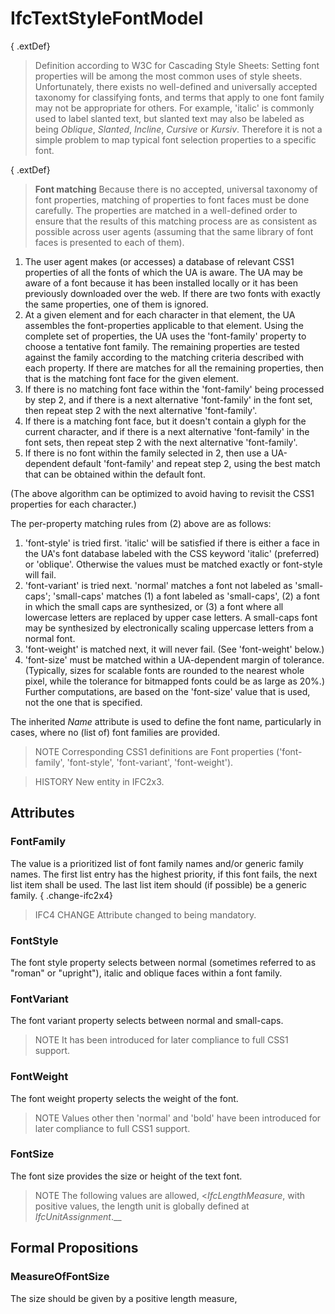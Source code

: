 # IfcTextStyleFontModel

{ .extDef}<!-- end of definition -->
> Definition according to W3C for Cascading Style Sheets:
> Setting font properties will be among the most common uses of style sheets. Unfortunately, there exists no well-defined and universally accepted taxonomy for classifying fonts, and terms that apply to one font family may not be appropriate for others. For example, 'italic' is commonly used to label slanted text, but slanted text may also be labeled as being _Oblique_, _Slanted_, _Incline_, _Cursive_ or _Kursiv_. Therefore it is not a simple problem to map typical font selection properties to a specific font.

{ .extDef}
> **Font matching**
> Because there is no accepted, universal taxonomy of font properties, matching of properties to font faces must be done carefully. The properties are matched in a well-defined order to ensure that the results of this matching process are as consistent as possible across user agents (assuming that the same library of font faces is presented to each of them).

1. The user agent makes (or accesses) a database of relevant CSS1 properties of all the fonts of which the UA is aware. The UA may be aware of a font because it has been installed locally or it has been previously downloaded over the web. If there are two fonts with exactly the same properties, one of them is ignored.
2. At a given element and for each character in that element, the UA assembles the font-properties applicable to that element. Using the complete set of properties, the UA uses the 'font-family' property to choose a tentative font family. The remaining properties are tested against the family according to the matching criteria described with each property. If there are matches for all the remaining properties, then that is the matching font face for the given element.
3. If there is no matching font face within the 'font-family' being processed by step 2, and if there is a next alternative 'font-family' in the font set, then repeat step 2 with the next alternative 'font-family'.
4. If there is a matching font face, but it doesn't contain a glyph for the current character, and if there is a next alternative 'font-family' in the font sets, then repeat step 2 with the next alternative 'font-family'.
5. If there is no font within the family selected in 2, then use a UA-dependent default 'font-family' and repeat step 2, using the best match that can be obtained within the default font.

(The above algorithm can be optimized to avoid having to revisit the CSS1 properties for each character.)

The per-property matching rules from (2) above are as follows:

1. 'font-style' is tried first. 'italic' will be satisfied if there is either a face in the UA's font database labeled with the CSS keyword 'italic' (preferred) or 'oblique'. Otherwise the values must be matched exactly or font-style will fail.
2. 'font-variant' is tried next. 'normal' matches a font not labeled as 'small-caps'; 'small-caps' matches (1) a font labeled as 'small-caps', (2) a font in which the small caps are synthesized, or (3) a font where all lowercase letters are replaced by upper case letters. A small-caps font may be synthesized by electronically scaling uppercase letters from a normal font.
3. 'font-weight' is matched next, it will never fail. (See 'font-weight' below.)
4. 'font-size' must be matched within a UA-dependent margin of tolerance. (Typically, sizes for scalable fonts are rounded to the nearest whole pixel, while the tolerance for bitmapped fonts could be as large as 20%.) Further computations, are based on the 'font-size' value that is used, not the one that is specified.

The inherited _Name_ attribute is used to define the font name, particularly in cases, where no (list of) font families are provided.

> NOTE Corresponding CSS1 definitions are Font properties ('font-family', 'font-style', 'font-variant', 'font-weight').

> HISTORY New entity in IFC2x3.

## Attributes

### FontFamily
The value is a prioritized list of font family names and/or generic family names. The first list entry has the highest priority, if this font fails, the next list item shall be used. The last list item should (if possible) be a generic family.
{ .change-ifc2x4}
> IFC4 CHANGE Attribute changed to being mandatory.

### FontStyle
The font style property selects between normal (sometimes referred to as "roman" or "upright"), italic and oblique faces within a font family.

### FontVariant
The font variant property selects between normal and small-caps.

> NOTE It has been introduced for later compliance to full CSS1 support.

### FontWeight
The font weight property selects the weight of the font.

> NOTE Values other then 'normal' and 'bold' have been introduced for later compliance to full CSS1 support.

### FontSize
The font size provides the size or height of the text font.

> NOTE The following values are allowed, <_IfcLengthMeasure_, with positive values, the length unit is globally defined at _IfcUnitAssignment_.__

## Formal Propositions

### MeasureOfFontSize
The size should be given by a positive length measure,
